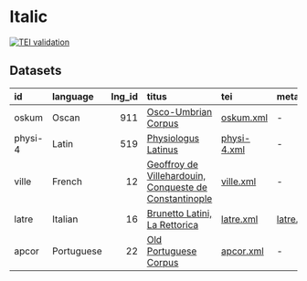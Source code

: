 # Italic
[![TEI validation](https://github.com/TITUS-2-0/italic/actions/workflows/validate.yaml/badge.svg?branch=main)](https://github.com/TITUS-2-0/italic/actions/workflows/validate.yaml)
## Datasets
| id      | language   |   lng_id | titus                                                                                                                          | tei                                                                                | metadata                                                                         |
|:--------|:-----------|---------:|:-------------------------------------------------------------------------------------------------------------------------------|:-----------------------------------------------------------------------------------|:---------------------------------------------------------------------------------|
| oskum   | Oscan      |      911 | [Osco-Umbrian Corpus](http://titus.uni-frankfurt.de/texte/etcs/ital/oskumb/oskum.htm)                                          | [oskum.xml](https://github.com/TITUS-2-0/tree/main/italic/build/tei/oskum.xml)     | -                                                                                |
| physi-4 | Latin      |      519 | [Physiologus Latinus](http://titus.uni-frankfurt.de/texte/etcs/ital/lat/physioll/physi.htm)                                    | [physi-4.xml](https://github.com/TITUS-2-0/tree/main/italic/build/tei/physi-4.xml) | -                                                                                |
| ville   | French     |       12 | [Geoffroy de Villehardouin, Conqueste de Constantinople](http://titus.uni-frankfurt.de/texte/etcs/ital/afr/villehar/ville.htm) | [ville.xml](https://github.com/TITUS-2-0/tree/main/italic/build/tei/ville.xml)     | -                                                                                |
| latre   | Italian    |       16 | [Brunetto Latini, La Rettorica](http://titus.uni-frankfurt.de/texte/etcs/ital/aital/latrett/latre.htm)                         | [latre.xml](https://github.com/TITUS-2-0/tree/main/italic/build/tei/latre.xml)     | [latre.yaml](https://github.com/TITUS-2-0/metadata/blob/main/curated/latre.yaml) |
| apcor   | Portuguese |       22 | [Old Portuguese Corpus](http://titus.uni-frankfurt.de/texte/etcs/ital/aport/apcorp/apcor.htm)                                  | [apcor.xml](https://github.com/TITUS-2-0/tree/main/italic/build/tei/apcor.xml)     | -                                                                                |